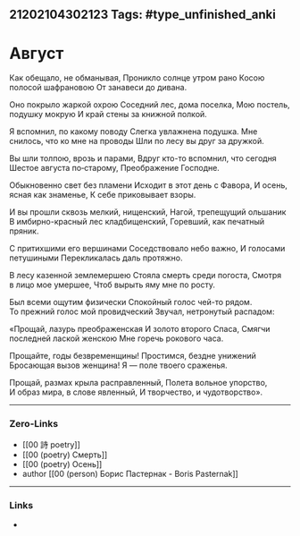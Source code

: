 21202104302123
Tags: #type_unfinished_anki 
---
# Август

Как обещало, не обманывая,
Проникло солнце утром рано
Косою полосой шафрановою
От занавеси до дивана.

Оно покрыло жаркой охрою
Соседний лес, дома поселка,
Мою постель, подушку мокрую
И край стены за книжной полкой.

Я вспомнил, по какому поводу
Слегка увлажнена подушка.
Мне снилось, что ко мне на проводы
Шли по лесу вы друг за дружкой.

Вы шли толпою, врозь и парами,
Вдруг кто-то вспомнил, что сегодня
Шестое августа по‑старому,
Преображение Господне.

Обыкновенно свет без пламени
Исходит в этот день с Фавора,
И осень, ясная как знаменье,
К себе приковывает взоры.

И вы прошли сквозь мелкий, нищенский,
Нагой, трепещущий ольшаник
В имбирно-красный лес кладбищенский,
Горевший, как печатный пряник.

С притихшими его вершинами
Соседствовало небо важно,
И голосами петушиными
Перекликалась даль протяжно.

В лесу казенной землемершею
Стояла смерть среди погоста,
Смотря в лицо мое умершее,
Чтоб вырыть яму мне по росту.

Был всеми ощутим физически
Спокойный голос чей-то рядом.
То прежний голос мой провидческий
Звучал, нетронутый распадом:

«Прощай, лазурь преображенская
И золото второго Спаса,
Смягчи последней лаской женскою
Мне горечь рокового часа.

Прощайте, годы безвременщины!
Простимся, бездне унижений
Бросающая вызов женщина!
Я — поле твоего сраженья.

Прощай, размах крыла расправленный,
Полета вольное упорство,
И образ мира, в слове явленный,
И творчество, и чудотворство».

---
### Zero-Links
- [[00 詩 poetry]]
- [[00 (poetry) Смерть]]
- [[00 (poetry) Осень]]
- author [[00 (person) Борис Пастернак - Boris Pasternak]]
---
### Links
-